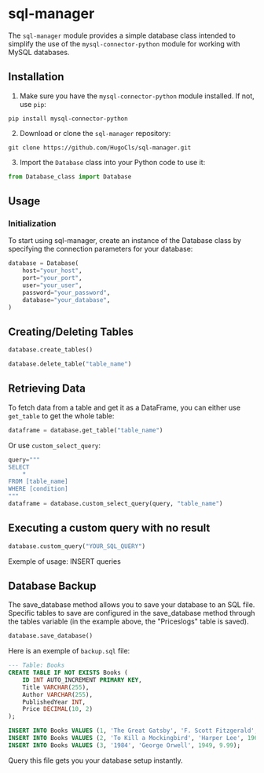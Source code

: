 # sql-manager

The `sql-manager` module provides a simple database class intended to simplify the use of the `mysql-connector-python` module for working with MySQL databases.

## Installation
 
1. Make sure you have the `mysql-connector-python` module installed. If not, use `pip`:
```
pip install mysql-connector-python
```

 
2. Download or clone the `sql-manager` repository:
```
git clone https://github.com/HugoCls/sql-manager.git
```
3. Import the `Database` class into your Python code to use it:

```python
from Database_class import Database
```
## Usage
### Initialization

To start using sql-manager, create an instance of the Database class by specifying the connection parameters for your database:

```python
database = Database(
	host="your_host",
	port="your_port",
	user="your_user",
	password="your_password",
	database="your_database",
)
```
## Creating/Deleting Tables
```python
database.create_tables()

database.delete_table("table_name")
```
## Retrieving Data
To fetch data from a table and get it as a DataFrame, you can either use ```get_table``` to get the whole table:

```python
dataframe = database.get_table("table_name")
```

Or use ```custom_select_query```:

```python
query="""
SELECT
	*
FROM [table_name]
WHERE [condition]
"""
dataframe = database.custom_select_query(query, "table_name")
```

## Executing a custom query with no result
```python
database.custom_query("YOUR_SQL_QUERY")
```
Exemple of usage: INSERT queries

## Database Backup
The save_database method allows you to save your database to an SQL file. Specific tables to save are configured in the save_database method through the tables variable (in the example above, the "Priceslogs" table is saved).

```python
database.save_database()
```
Here is an exemple of ```backup.sql``` file:
```sql
--- Table: Books
CREATE TABLE IF NOT EXISTS Books (
    ID INT AUTO_INCREMENT PRIMARY KEY,
    Title VARCHAR(255),
    Author VARCHAR(255),
    PublishedYear INT,
    Price DECIMAL(10, 2)
);

INSERT INTO Books VALUES (1, 'The Great Gatsby', 'F. Scott Fitzgerald', 1925, 12.99);
INSERT INTO Books VALUES (2, 'To Kill a Mockingbird', 'Harper Lee', 1960, 14.95);
INSERT INTO Books VALUES (3, '1984', 'George Orwell', 1949, 9.99);
```
Query this file gets you your database setup instantly.

